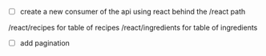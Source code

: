 - [ ] create a new consumer of the api using react behind the /react path

/react/recipes for table of recipes
/react/ingredients for table of ingredients

- [ ] add pagination